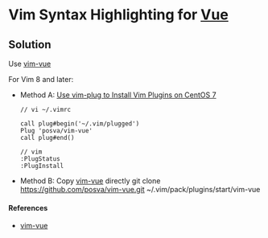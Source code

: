 # Vim Syntax Highlighting for [Vue](https://vuejs.org/)

## Solution
Use [vim-vue](https://github.com/posva/vim-vue)

For Vim 8 and later:
 
* Method A: [Use vim-plug to Install Vim Plugins on CentOS 7](https://github.com/northbright/Notes/blob/master/Linux/vim/use-vim-plug-to-install-vim-plugins.md)

      // vi ~/.vimrc
      
      call plug#begin('~/.vim/plugged')
      Plug 'posva/vim-vue'
      call plug#end()
    
      // vim
      :PlugStatus
      :PlugInstall
        
* Method B: Copy [vim-vue](https://github.com/posva/vim-vue) directly
    git clone https://github.com/posva/vim-vue.git ~/.vim/pack/plugins/start/vim-vue

#### References
* [vim-vue](https://github.com/posva/vim-vue)


